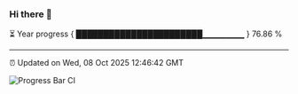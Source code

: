### Hi there 👋

⏳ Year progress { ███████████████████████▁▁▁▁▁▁▁ } 76.86 %

---

⏰ Updated on Wed, 08 Oct 2025 12:46:42 GMT

![Progress Bar CI](https://github.com/liununu/liununu/workflows/Progress%20Bar%20CI/badge.svg)
